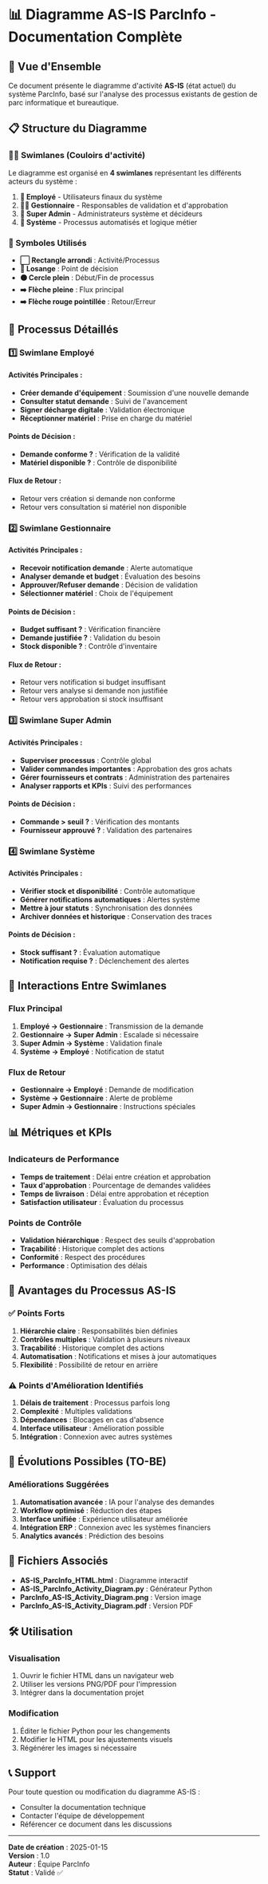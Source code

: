 # 📊 Diagramme AS-IS ParcInfo - Documentation Complète

## 🎯 Vue d'Ensemble

Ce document présente le diagramme d'activité **AS-IS** (état actuel) du système ParcInfo, basé sur l'analyse des processus existants de gestion de parc informatique et bureautique.

## 📋 Structure du Diagramme

### 🏊‍♂️ Swimlanes (Couloirs d'activité)

Le diagramme est organisé en **4 swimlanes** représentant les différents acteurs du système :

1. **👤 Employé** - Utilisateurs finaux du système
2. **👨‍💼 Gestionnaire** - Responsables de validation et d'approbation
3. **👑 Super Admin** - Administrateurs système et décideurs
4. **🤖 Système** - Processus automatisés et logique métier

### 🎨 Symboles Utilisés

- **⬜ Rectangle arrondi** : Activité/Processus
- **🔷 Losange** : Point de décision
- **⚫ Cercle plein** : Début/Fin de processus
- **➡️ Flèche pleine** : Flux principal
- **➡️ Flèche rouge pointillée** : Retour/Erreur

## 🔄 Processus Détaillés

### 1️⃣ Swimlane Employé

#### Activités Principales :
- **Créer demande d'équipement** : Soumission d'une nouvelle demande
- **Consulter statut demande** : Suivi de l'avancement
- **Signer décharge digitale** : Validation électronique
- **Réceptionner matériel** : Prise en charge du matériel

#### Points de Décision :
- **Demande conforme ?** : Vérification de la validité
- **Matériel disponible ?** : Contrôle de disponibilité

#### Flux de Retour :
- Retour vers création si demande non conforme
- Retour vers consultation si matériel non disponible

### 2️⃣ Swimlane Gestionnaire

#### Activités Principales :
- **Recevoir notification demande** : Alerte automatique
- **Analyser demande et budget** : Évaluation des besoins
- **Approuver/Refuser demande** : Décision de validation
- **Sélectionner matériel** : Choix de l'équipement

#### Points de Décision :
- **Budget suffisant ?** : Vérification financière
- **Demande justifiée ?** : Validation du besoin
- **Stock disponible ?** : Contrôle d'inventaire

#### Flux de Retour :
- Retour vers notification si budget insuffisant
- Retour vers analyse si demande non justifiée
- Retour vers approbation si stock insuffisant

### 3️⃣ Swimlane Super Admin

#### Activités Principales :
- **Superviser processus** : Contrôle global
- **Valider commandes importantes** : Approbation des gros achats
- **Gérer fournisseurs et contrats** : Administration des partenaires
- **Analyser rapports et KPIs** : Suivi des performances

#### Points de Décision :
- **Commande > seuil ?** : Vérification des montants
- **Fournisseur approuvé ?** : Validation des partenaires

### 4️⃣ Swimlane Système

#### Activités Principales :
- **Vérifier stock et disponibilité** : Contrôle automatique
- **Générer notifications automatiques** : Alertes système
- **Mettre à jour statuts** : Synchronisation des données
- **Archiver données et historique** : Conservation des traces

#### Points de Décision :
- **Stock suffisant ?** : Évaluation automatique
- **Notification requise ?** : Déclenchement des alertes

## 🔗 Interactions Entre Swimlanes

### Flux Principal
1. **Employé → Gestionnaire** : Transmission de la demande
2. **Gestionnaire → Super Admin** : Escalade si nécessaire
3. **Super Admin → Système** : Validation finale
4. **Système → Employé** : Notification de statut

### Flux de Retour
- **Gestionnaire → Employé** : Demande de modification
- **Système → Gestionnaire** : Alerte de problème
- **Super Admin → Gestionnaire** : Instructions spéciales

## 📊 Métriques et KPIs

### Indicateurs de Performance
- **Temps de traitement** : Délai entre création et approbation
- **Taux d'approbation** : Pourcentage de demandes validées
- **Temps de livraison** : Délai entre approbation et réception
- **Satisfaction utilisateur** : Évaluation du processus

### Points de Contrôle
- **Validation hiérarchique** : Respect des seuils d'approbation
- **Traçabilité** : Historique complet des actions
- **Conformité** : Respect des procédures
- **Performance** : Optimisation des délais

## 🎯 Avantages du Processus AS-IS

### ✅ Points Forts
1. **Hiérarchie claire** : Responsabilités bien définies
2. **Contrôles multiples** : Validation à plusieurs niveaux
3. **Traçabilité** : Historique complet des actions
4. **Automatisation** : Notifications et mises à jour automatiques
5. **Flexibilité** : Possibilité de retour en arrière

### ⚠️ Points d'Amélioration Identifiés
1. **Délais de traitement** : Processus parfois long
2. **Complexité** : Multiples validations
3. **Dépendances** : Blocages en cas d'absence
4. **Interface utilisateur** : Amélioration possible
5. **Intégration** : Connexion avec autres systèmes

## 🔄 Évolutions Possibles (TO-BE)

### Améliorations Suggérées
1. **Automatisation avancée** : IA pour l'analyse des demandes
2. **Workflow optimisé** : Réduction des étapes
3. **Interface unifiée** : Expérience utilisateur améliorée
4. **Intégration ERP** : Connexion avec les systèmes financiers
5. **Analytics avancés** : Prédiction des besoins

## 📁 Fichiers Associés

- **AS-IS_ParcInfo_HTML.html** : Diagramme interactif
- **AS-IS_ParcInfo_Activity_Diagram.py** : Générateur Python
- **ParcInfo_AS-IS_Activity_Diagram.png** : Version image
- **ParcInfo_AS-IS_Activity_Diagram.pdf** : Version PDF

## 🛠️ Utilisation

### Visualisation
1. Ouvrir le fichier HTML dans un navigateur web
2. Utiliser les versions PNG/PDF pour l'impression
3. Intégrer dans la documentation projet

### Modification
1. Éditer le fichier Python pour les changements
2. Modifier le HTML pour les ajustements visuels
3. Régénérer les images si nécessaire

## 📞 Support

Pour toute question ou modification du diagramme AS-IS :
- Consulter la documentation technique
- Contacter l'équipe de développement
- Référencer ce document dans les discussions

---

**Date de création** : 2025-01-15  
**Version** : 1.0  
**Auteur** : Équipe ParcInfo  
**Statut** : Validé ✅
